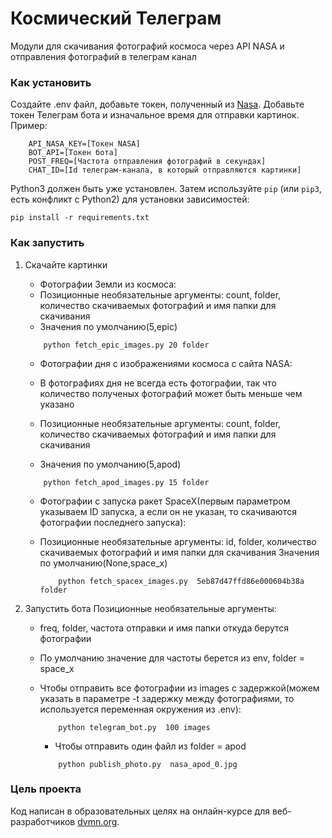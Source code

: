 # Космический Телеграм

Модули для скачивания фотографий космоса через API NASA и отправления фотографий в телеграм канал

### Как установить
Создайте .env файл, добавьте токен, полученный из [Nasa](https://api.nasa.gov).
Добавьте токен Телеграм бота и изначальное время для отправки картинок.
Пример:
```
    API_NASA_KEY=[Токен NASA]
    BOT_API=[Токен бота]
    POST_FREQ=[Частота отправления фотографий в секундах]
    CHAT_ID=[Id телеграм-канала, в который отправляются картинки]
```

Python3 должен быть уже установлен. 
Затем используйте `pip` (или `pip3`, есть конфликт с Python2) для установки зависимостей:
```
pip install -r requirements.txt
```

### Как запустить

1. Скачайте картинки
    * Фотографии Земли из космоса:
   * Позиционные необязательные аргументы:
   count, folder, количество скачиваемых фотографий и имя папки для скачивания
    * Значения по умолчанию(5,epic)
    ```
        python fetch_epic_images.py 20 folder
    ```
    * Фотографии дня с изображениями космоса с сайта NASA:
    * В фотографиях дня не всегда есть фотографии, так что количество полученых фотографий может быть меньше чем указано
    * Позиционные  необязательные аргументы:
   count, folder, количество скачиваемых фотографий и имя папки для скачивания

   * Значения по умолчанию(5,apod)
    ```
        python fetch_apod_images.py 15 folder
    ```
   * Фотографии с запуска ракет SpaceX(первым параметром указываем ID запуска, а если он не указан, то скачиваются фотографии последнего запуска):

   * Позиционные необязательные аргументы:
   id, folder, количество скачиваемых фотографий и имя папки для скачивания
   Значения по умолчанию(None,space_x)

       ```
           python fetch_spacex_images.py  5eb87d47ffd86e000604b38a folder
       ```
    
2. Запустить бота
    Позиционные необязательные аргументы:
   * freq, folder, частота отправки и имя папки откуда берутся фотографии
   * По умолчанию значение для частоты берется из env, folder  = space_x
   * Чтобы отправить все фотографии из images с задержкой(можем указать в параметре -t задержку между фотографиями, то используется переменная окружения из .env):

     ```
         python telegram_bot.py  100 images
     ```

     * Чтобы отправить один файл из folder = apod 

     ```
         python publish_photo.py  nasa_apod_0.jpg
     ```

### Цель проекта

Код написан в образовательных целях на онлайн-курсе для веб-разработчиков [dvmn.org](https://dvmn.org/).